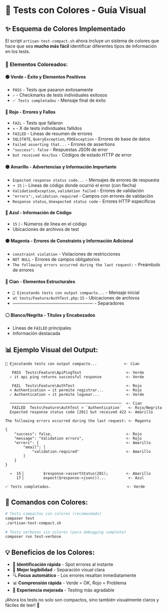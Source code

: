 # 🎨 Tests con Colores - Guía Visual

## ✨ Esquema de Colores Implementado

El script `artisan-test-compact.sh` ahora incluye un sistema de colores que hace que sea **mucho más fácil** identificar diferentes tipos de información en los tests.

### 🎯 **Elementos Coloreados:**

#### 🟢 **Verde** - Éxito y Elementos Positivos
- `PASS` - Tests que pasaron exitosamente
- `✓` - Checkmarks de tests individuales exitosos
- `✅ Tests completados` - Mensaje final de éxito

#### 🔴 **Rojo** - Errores y Fallos
- `FAIL` - Tests que fallaron
- `⨯` - X de tests individuales fallidos  
- `FAILED` - Líneas de resumen de errores
- `SQLSTATE`, `QueryException`, `PDOException` - Errores de base de datos
- `Failed asserting that...` - Errores de assertions
- `"success": false` - Respuestas JSON de error
- `but received 4xx/5xx` - Códigos de estado HTTP de error

#### 🟡 **Amarillo** - Advertencias y Información Importante
- `Expected response status code...` - Mensajes de errores de respuesta
- `➜ 15▕` - Líneas de código donde ocurrió el error (con flecha)
- `ValidationException`, `validation failed` - Errores de validación
- `"errors":`, `validation.required` - Campos con errores de validación
- `Response status`, `Unexpected status code` - Errores HTTP específicos

#### 🔵 **Azul** - Información de Código
- `15▕` - Números de línea en el código
- Ubicaciones de archivos de test

#### 🟣 **Magenta** - Errores de Constraints y Información Adicional
- `constraint violation` - Violaciones de restricciones
- `NOT NULL` - Errores de campos obligatorios
- `The following errors occurred during the last request:` - Preámbulo de errores

#### 🔵 **Cian** - Elementos Estructurales
- `🧪 Ejecutando tests con output compacto...` - Mensaje inicial
- `at tests/Feature/AuthTest.php:15` - Ubicaciones de archivos
- `────────────────────────────────────` - Separadores

#### ⚪ **Blanco/Negrita** - Títulos y Encabezados
- Líneas de `FAILED` principales
- Información destacada

## 📊 **Ejemplo Visual del Output:**

```
🧪 Ejecutando tests con output compacto...            <- Cian

   PASS  Tests\Feature\ApiPingTest                    <- Verde
  ✓ it api ping returns successful response           <- Verde

   FAIL  Tests\Feature\AuthTest                       <- Rojo
  ⨯ Authentication → it permite registrar...          <- Rojo
  ✓ Authentication → it permite loguear...            <- Verde

  ──────────────────────────────────────────────────  <- Cian
   FAILED  Tests\Feature\AuthTest > `Authentication`   <- Rojo/Negrita
  Expected response status code [201] but received 422 <- Amarillo

The following errors occurred during the last request: <- Magenta

{
    "success": false,                                 <- Rojo
    "message": "Validation errors",                   <- Rojo
    "errors": {                                       <- Amarillo
        "email": [
            "validation.required"                     <- Amarillo
        ]
    }
}

  →  15▕         $response->assertStatus(201);        <- Amarillo
     17▕         expect($response->json())...          <- Azul

✅ Tests completados.                                  <- Verde
```

## 🚀 **Comandos con Colores:**

```bash
# Tests compactos con colores (recomendado)
composer test
./artisan-test-compact.sh

# Tests verbosos sin colores (para debugging completo)
composer run test-verbose
```

## 💡 **Beneficios de los Colores:**

- 🎯 **Identificación rápida** - Spot errores al instante
- 👀 **Mejor legibilidad** - Separación visual clara  
- 🔍 **Focus automático** - Los errores resaltan inmediatamente
- 📊 **Comprensión rápida** - Verde = OK, Rojo = Problema
- 🎨 **Experiencia mejorada** - Testing más agradable

¡Ahora los tests no solo son compactos, sino también visualmente claros y fáciles de leer! 🎉
